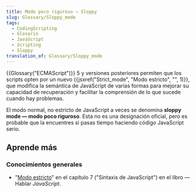 ```yaml
---
title: Modo poco riguroso — Sloppy
slug: Glossary/Sloppy_mode
tags:
  - CodingScripting
  - Glosario
  - JavaScript
  - Scripting
  - Sloppy
translation_of: Glossary/Sloppy_mode
---
```


{{Glossary("ECMAScript")}} 5 y versiones posteriores permiten que los scripts opten por un nuevo {{jsxref("Strict_mode", "Modo estricto", "", 1)}}, que modifica la semántica de JavaScript de varias formas para mejorar su capacidad de recuperación y facilitar la comprensión de lo que sucede cuando hay problemas.

El modo normal, no estricto de JavaScript a veces se denomina **sloppy mode — modo poco riguroso**. Esta no es una designación oficial, pero es probable que la encuentres si pasas tiempo haciendo código JavaScript serio.

## Aprende más

### Conocimientos generales

- "[Modo estricto](http://speakingjs.com/es5/ch07.html#strict_mode)" en el capítulo 7 ("Sintaxis de JavaScript") en el libro — Hablar _JavaScript_.
